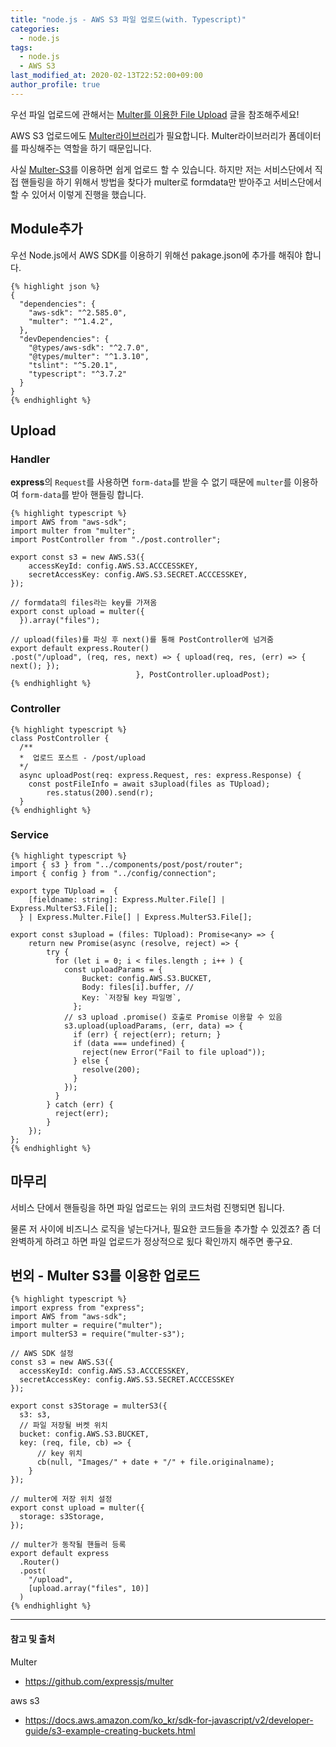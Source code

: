 ```yaml
---
title: "node.js - AWS S3 파일 업로드(with. Typescript)"
categories: 
  - node.js
tags:
  - node.js
  - AWS S3
last_modified_at: 2020-02-13T22:52:00+09:00
author_profile: true
---
```

우선 파일 업로드에 관해서는 [Multer를 이용한 File Upload](./2019-06-04-fileUpload.md) 글을 참조해주세요!

AWS S3 업로드에도 [Multer라이브러리](https://github.com/expressjs/multer)가 필요합니다. Multer라이브러리가 폼데이터를 파싱해주는 역할을 하기 때문입니다.

사실 [Multer-S3](https://www.npmjs.com/package/multer-s3)를 이용하면 쉽게 업로드 할 수 있습니다. 하지만 저는 서비스단에서 직접 핸들링을 하기 위해서 방법을 찾다가 multer로 formdata만 받아주고 서비스단에서 할 수 있어서 이렇게 진행을 했습니다.

## Module추가
우선 Node.js에서 AWS SDK를 이용하기 위해선 pakage.json에 추가를 해줘야 합니다.

    {% highlight json %}
    {
      "dependencies": {
        "aws-sdk": "^2.585.0",
        "multer": "^1.4.2",
      },
      "devDependencies": {
        "@types/aws-sdk": "^2.7.0",
        "@types/multer": "^1.3.10",
        "tslint": "^5.20.1",
        "typescript": "^3.7.2"
      }
    }
    {% endhighlight %}

## Upload


### Handler

**express**의 `Request`를 사용하면 `form-data`를 받을 수 없기 때문에 `multer`를 이용하여 `form-data`를 받아 핸들링 합니다.

    {% highlight typescript %}
    import AWS from "aws-sdk";
    import multer from "multer";
    import PostController from "./post.controller";

    export const s3 = new AWS.S3({
        accessKeyId: config.AWS.S3.ACCCESSKEY,
        secretAccessKey: config.AWS.S3.SECRET.ACCCESSKEY,
    });

    // formdata의 files라는 key를 가져옴
    export const upload = multer({
      }).array("files");

    // upload(files)를 파싱 후 next()를 통해 PostController에 넘겨줌
    export default express.Router()
    .post("/upload", (req, res, next) => { upload(req, res, (err) => { next(); });
                                }, PostController.uploadPost);
    {% endhighlight %}

### Controller

    {% highlight typescript %}
    class PostController {
      /**
      *  업로드 포스트 - /post/upload
      */
      async uploadPost(req: express.Request, res: express.Response) {
        const postFileInfo = await s3upload(files as TUpload);
            res.status(200).send(r);
      }    
    {% endhighlight %}

### Service

    {% highlight typescript %}
    import { s3 } from "../components/post/post/router";
    import { config } from "../config/connection";

    export type TUpload =  {
        [fieldname: string]: Express.Multer.File[] | Express.MulterS3.File[];
      } | Express.Multer.File[] | Express.MulterS3.File[];

    export const s3upload = (files: TUpload): Promise<any> => {
        return new Promise(async (resolve, reject) => {
            try {
              for (let i = 0; i < files.length ; i++ ) {
                const uploadParams = {
                    Bucket: config.AWS.S3.BUCKET,
                    Body: files[i].buffer, // 
                    Key: `저장될 key 파일명`,
                  };
                // s3 upload .promise() 호출로 Promise 이용할 수 있음
                s3.upload(uploadParams, (err, data) => {
                  if (err) { reject(err); return; }
                  if (data === undefined) {
                    reject(new Error("Fail to file upload"));
                  } else {
                    resolve(200);
                  }
                });
              }
            } catch (err) {
              reject(err);
            }
        });
    };
    {% endhighlight %}        

## 마무리
서비스 단에서 핸들링을 하면 파일 업로드는 위의 코드처럼 진행되면 됩니다.

물론 저 사이에 비즈니스 로직을 넣는다거나, 필요한 코드들을 추가할 수 있겠죠? 좀 더 완벽하게 하려고 하면 파일 업로드가 정상적으로 됬다 확인까지 해주면 좋구요.

## 번외 - Multer S3를 이용한 업로드

    {% highlight typescript %}
    import express from "express";
    import AWS from "aws-sdk";
    import multer = require("multer");
    import multerS3 = require("multer-s3");

    // AWS SDK 설정
    const s3 = new AWS.S3({
      accessKeyId: config.AWS.S3.ACCCESSKEY,
      secretAccessKey: config.AWS.S3.SECRET.ACCCESSKEY
    });

    export const s3Storage = multerS3({
      s3: s3,
      // 파일 저장될 버켓 위치
      bucket: config.AWS.S3.BUCKET,
      key: (req, file, cb) => {
          // key 위치 
          cb(null, "Images/" + date + "/" + file.originalname);
        }
    });

    // multer에 저장 위치 설정
    export const upload = multer({
      storage: s3Storage,
    });

    // multer가 동작될 핸들러 등록
    export default express
      .Router()
      .post(
        "/upload",
        [upload.array("files", 10)]
      )
    {% endhighlight %}


---
#### 참고 및 출처

Multer
- <https://github.com/expressjs/multer>

aws s3
- <https://docs.aws.amazon.com/ko_kr/sdk-for-javascript/v2/developer-guide/s3-example-creating-buckets.html>